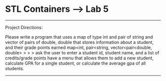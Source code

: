 # STL Containers --> Lab 5
------------------------------------------------------------------------------------------------------------------------------------------------------------------------------------------------------------------------------------------
Project Directions:

Please write a program that uses a map of type int and pair of string and vector of pairs of double, double that stores information about a student, and their grade points earned map<int, pair<string, vector<pair<double, double> > > > 
ask the user to enter a student id, student name, and a list of credits/grade points have a menu that allows them to add a new student, calculate GPA for a single student, or calculate the average gpa of all students.

------------------------------------------------------------------------------------------------------------------------------------------------------------------------------------------------------------------------------------------
